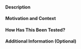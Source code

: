 <!-- Provide a general summary of your changes in the Title above -->

#### Description
<!--
     Describe your changes in detail
-->

#### Motivation and Context
<!--
     Why is this change required? What problem does it solve?
     If this pull request closes/resolves an open Issue, make sure you
     include the text "fixes #xxxx", "closes #xxxx" or "resolves #xxxx" here
-->

#### How Has This Been Tested?
<!--
     Please describe in detail how you tested your changes.
     Include details of your testing environment, and the tests you ran to
     see how your change affects other areas of the code, etc.
-->

#### Additional Information (Optional)
